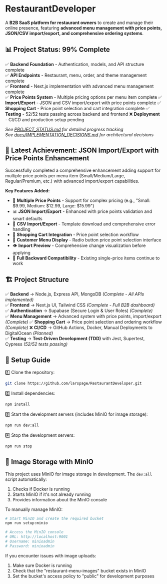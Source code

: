 # RestaurantDeveloper  

A **B2B SaaS platform for restaurant owners** to create and manage their online presence, featuring **advanced menu management with price points, JSON/CSV import/export, and comprehensive ordering systems**.

## 📊 **Project Status: 99% Complete**
✅ **Backend Foundation** - Authentication, models, and API structure complete  
✅ **API Endpoints** - Restaurant, menu, order, and theme management complete  
✅ **Frontend** - Next.js implementation with advanced menu management complete  
✅ **Price Points System** - Multiple pricing options per menu item complete
✅ **Import/Export** - JSON and CSV import/export with price points complete
✅ **Shopping Cart** - Price point selection and cart integration complete
✅ **Testing** - 52/52 tests passing across backend and frontend
❌ **Deployment** - CI/CD and production setup pending  

*See [PROJECT_STATUS.md](PROJECT_STATUS.md) for detailed progress tracking*  
*See [docs/IMPLEMENTATION_DECISIONS.md](docs/IMPLEMENTATION_DECISIONS.md) for architectural decisions*

## 🎉 **Latest Achievement: JSON Import/Export with Price Points Enhancement**
Successfully completed a comprehensive enhancement adding support for multiple price points per menu item (Small/Medium/Large, Regular/Premium, etc.) with advanced import/export capabilities.

**Key Features Added:**
- 🍕 **Multiple Price Points** - Support for complex pricing (e.g., "Small: $9.99, Medium: $12.99, Large: $15.99")
- 📊 **JSON Import/Export** - Enhanced with price points validation and smart defaults
- 📄 **CSV Import/Export** - Template download and comprehensive error handling
- 🛒 **Shopping Cart Integration** - Price point selection workflow
- 🎨 **Customer Menu Display** - Radio button price point selection interface
- 👁️ **Import Preview** - Comprehensive change visualization before applying
- 🔄 **Full Backward Compatibility** - Existing single-price items continue to work

## 🏗 Project Structure  
✅ **Backend** → Node.js, Express API, MongoDB *(Complete - All APIs implemented)*  
✅ **Frontend** → Next.js UI, Tailwind CSS *(Complete - Full B2B dashboard)*  
✅ **Authentication** → Supabase (Secure Login & User Roles) *(Complete)*  
✅ **Menu Management** → Advanced system with price points, import/export *(Complete)*
✅ **Shopping Cart** → Price point selection and ordering workflow *(Complete)*
❌ **CI/CD** → GitHub Actions, Docker, Manual Deployments to DigitalOcean *(Planned)*  
✅ **Testing** → **Test-Driven Development (TDD)** with Jest, Supertest, Cypress *(52/52 tests passing)*  

## 🚀 Setup Guide  
1️⃣ Clone the repository:  
```sh
git clone https://github.com/larspage/RestaurantDeveloper.git
```

2️⃣ Install dependencies:
```sh
npm install
```

3️⃣ Start the development servers (includes MinIO for image storage):
```sh
npm run dev:all
```

4️⃣ Stop the development servers:
```sh
npm run stop
```

## 📸 Image Storage with MinIO
This project uses MinIO for image storage in development. The `dev:all` script automatically:

1. Checks if Docker is running
2. Starts MinIO if it's not already running
3. Provides information about the MinIO console

To manually manage MinIO:
```sh
# Start MinIO and create the required bucket
npm run setup:minio

# Access the MinIO console
# URL: http://localhost:9001
# Username: minioadmin
# Password: minioadmin
```

If you encounter issues with image uploads:
1. Make sure Docker is running
2. Check that the "restaurant-menu-images" bucket exists in MinIO
3. Set the bucket's access policy to "public" for development purposes

